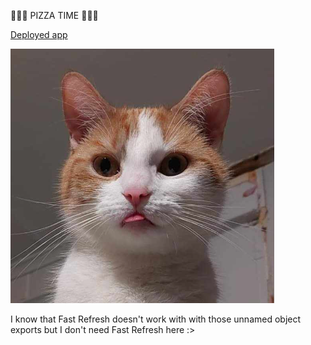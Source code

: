 🍕🍕🍕 PIZZA TIME 🍕🍕🍕

[Deployed app](https://mateusz-eiding-cv.vercel.app/)

![alt text](image.png)

I know that Fast Refresh doesn't work with with those unnamed object exports
but I don't need Fast Refresh here :>
